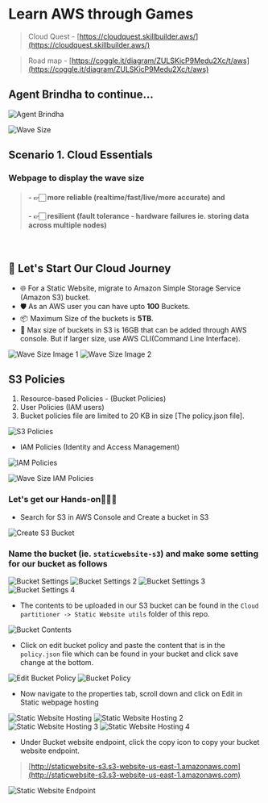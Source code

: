 # Learn AWS through Games

> Cloud Quest - [https://cloudquest.skillbuilder.aws/](https://cloudquest.skillbuilder.aws/)

> Road map - [https://coggle.it/diagram/ZULSKicP9Medu2Xc/t/aws](https://coggle.it/diagram/ZULSKicP9Medu2Xc/t/aws)

## Agent Brindha to continue...

![Agent Brindha](https://github.com/Brindha-m/AWS_Games/assets/72887609/1440deaa-473b-4648-946c-dc2802e7375a)

![Wave Size](https://github.com/Brindha-m/AWS_Games/assets/72887609/a94f663e-1fd4-41a7-aa68-622ca532d242)

## Scenario 1. Cloud Essentials

### Webpage to display the wave size
> #### - 👉🏻 more reliable (realtime/fast/live/more accurate) and
> #### - 👉🏻 resilient (fault tolerance - hardware failures ie. storing data across multiple nodes)

<br> 

## 🚀 Let's Start Our Cloud Journey

* 🌐 For a Static Website, migrate to Amazon Simple Storage Service (Amazon S3) bucket.
* 🛡️ As an AWS user you can have upto **100** Buckets.
* 📦 Maximum Size of the buckets is **5TB**.
* 🚀 Max size of buckets in S3 is 16GB that can be added through AWS console. But if larger size, use AWS CLI(Command Line Interface).

![Wave Size Image 1](https://github.com/Brindha-m/AWS_Games/assets/72887609/03ecaadf-45fb-44cf-a677-aec3582e2fb9)
![Wave Size Image 2](https://github.com/Brindha-m/AWS_Games/assets/72887609/cb35b1fe-d6df-415d-b2c5-8dfa674e7007)

## S3 Policies

1. Resource-based Policies - (Bucket Policies)
2. User Policies (IAM users)
3. Bucket policies file are limited to 20 KB in size [The policy.json file].

![S3 Policies](https://github.com/Brindha-m/AWS_Games/assets/72887609/29235d51-f1ae-45d3-8b27-92ee3885f0fc)

- IAM Policies (Identity and Access Management)

![IAM Policies](https://github.com/Brindha-m/AWS_Games/assets/72887609/2cbaacc4-5e0b-4b90-9c9f-05d46abc2cfb)

![Wave Size IAM Policies](https://github.com/Brindha-m/AWS_Games/assets/72887609/9f5e1eab-3323-4535-840d-dc18b8d90552)

### Let's get our Hands-on🧑🏻‍💻

- Search for S3 in AWS Console and Create a bucket in S3

![Create S3 Bucket](https://github.com/Brindha-m/AWS_Games/assets/72887609/1860e7a2-3a65-4403-85f1-efb4c54989cb)

### Name the bucket (ie. `staticwebsite-s3`) and make some setting for our bucket as follows

![Bucket Settings](https://github.com/Brindha-m/AWS_Games/assets/72887609/c7438a11-4289-4521-9d7b-41ba980661f7)
![Bucket Settings 2](https://github.com/Brindha-m/AWS_Games/assets/72887609/02651219-77ab-4249-aee6-f7e1af988db3)
![Bucket Settings 3](https://github.com/Brindha-m/AWS_Games/assets/72887609/10085ec8-752e-4f74-9fc7-beae0bf16909)
![Bucket Settings 4](https://github.com/Brindha-m/AWS_Games/assets/72887609/bbd3ec36-10ee-4b43-b0a2-dcd31352e18b)

- The contents to be uploaded in our S3 bucket can be found in the `Cloud partitioner -> Static Website utils` folder of this repo.

![Bucket Contents](https://github.com/Brindha-m/AWS_Games/assets/72887609/5abc449b-ab91-42db-abb8-67db1fb661c1)

- Click on edit bucket policy and paste the content that is in the `policy.json` file which can be found in your bucket and click save change at the bottom.

![Edit Bucket Policy](https://github.com/Brindha-m/AWS_Games/assets/72887609/5d6ff8fc-5c9f-420f-b6df-b9d99b56990c)
![Bucket Policy](https://github.com/Brindha-m/AWS_Games/assets/72887609/010589eb-ba7a-44f5-b814-3da2f1c9be3a)

- Now navigate to the properties tab, scroll down and click on Edit in Static webpage hosting

![Static Website Hosting](https://github.com/Brindha-m/AWS_Games/assets/72887609/bd7763ba-629c-4797-86d0-523ea348f774)
![Static Website Hosting 2](https://github.com/Brindha-m/AWS_Games/assets/72887609/c766920f-7f7a-4a0e-849f-2f130daf31c5)
![Static Website Hosting 3](https://github.com/Brindha-m/AWS_Games/assets/72887609/4e72a290-72da-4c96-8e6c-8d39bc63cd84)
![Static Website Hosting 4](https://github.com/Brindha-m/AWS_Games/assets/72887609/c8b072a1-8e29-419f-bc06-159efd34c82d)

- Under Bucket website endpoint, click the copy icon to copy your bucket website endpoint.

> [http://staticwebsite-s3.s3-website-us-east-1.amazonaws.com](http://staticwebsite-s3.s3-website-us-east-1.amazonaws.com)

![Static Website Endpoint](https://github.com/Brindha-m/AWS_Games/assets/72887609/33aa3d8a-97e9-476f-af3d-a109311e68cd)
